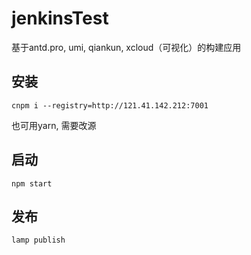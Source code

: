 # jenkinsTest

基于antd.pro, umi, qiankun, xcloud（可视化）的构建应用

## 安装
```
cnpm i --registry=http://121.41.142.212:7001
```

也可用yarn, 需要改源

## 启动
```
npm start
```

## 发布
```
lamp publish
```